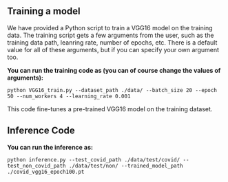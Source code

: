 ## Training a model
We have provided a Python script to train a VGG16 model on the training data. 
The training script gets a few arguments from the user, such as the training data path, leanring rate, number of epochs, etc. There is a default value for all of these arguments, but if you can specify your own argument too. 

**You can run the training code as (you can of course change the values of arguments):**

```
python VGG16_train.py --dataset_path ./data/ --batch_size 20 --epoch 50 --num_workers 4 --learning_rate 0.001
```

This code fine-tunes a pre-trained VGG16 model on the training dataset. 


## Inference Code


**You can run the inference as:**

```
python inference.py --test_covid_path ./data/test/covid/ --test_non_covid_path ./data/test/non/ --trained_model_path ./covid_vgg16_epoch100.pt
```



